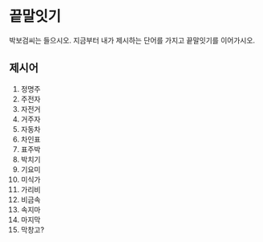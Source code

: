 # 끝말잇기
박보검씨는 들으시오. 지금부터 내가 제시하는 단어를 가지고 끝말잇기를 이어가시오.

## 제시어
1. 정명주
2. 주전자
3. 자전거
4. 거주자
5. 자동차
6. 차인표
7. 표주박
8. 박치기
9. 기요미
10. 미식가
11. 가리비
12. 비금속
13. 속지마
14. 마지막
15. 막창고?